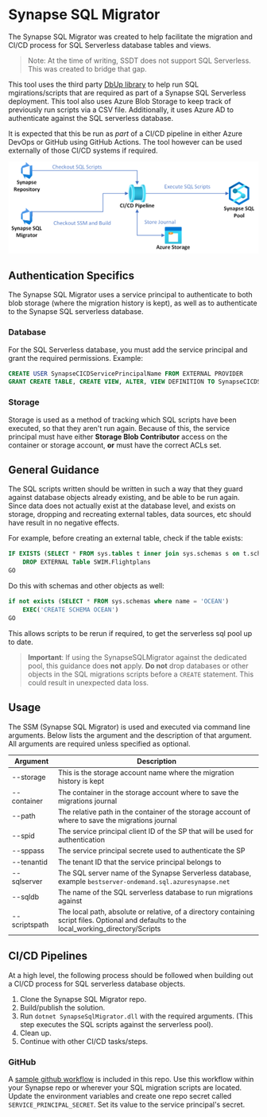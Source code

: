 # Synapse SQL Migrator

The Synapse SQL Migrator was created to help facilitate the migration and CI/CD process for SQL Serverless database tables and views.  

> Note: At the time of writing, SSDT does not support SQL Serverless.  This was created to bridge that gap. 

This tool uses the third party [DbUp library](https://github.com/DbUp/DbUp) to help run SQL mgirations/scripts that are required as part of a Synapse SQL Serverless deployment.   This tool also uses Azure Blob Storage to keep track of previously run scripts via a CSV file.  Additionally, it uses Azure AD to authenticate against the SQL serverless database. 

It is expected that this be run as *part* of a CI/CD pipeline in either Azure DevOps or GitHub using GitHub Actions. The tool however can be used externally of those CI/CD systems if required.  

![HighLevelProcess](Images/HighLevelProcess.png)

## Authentication Specifics

The Synapse SQL Migrator uses a service principal to authenticate to both blob storage (where the migration history is kept), as well as to authenticate to the Synapse 
SQL serverless database. 

### Database
For the SQL Serverless database, you must add the service principal and grant the required permissions.  Example:
```sql
CREATE USER SynapseCICDServicePrincipalName FROM EXTERNAL PROVIDER
GRANT CREATE TABLE, CREATE VIEW, ALTER, VIEW DEFINITION TO SynapseCICDServicePrincipalName
```

### Storage
Storage is used as a method of tracking which SQL scripts have been executed, so that they aren't run again. Because of this, the service principal must have either **Storage Blob Contributor** access on the container or storage account, **or** must have the correct ACLs set.  

## General Guidance
The SQL scripts written should be written in such a way that they guard against database objects already existing, and be able to be run again.  Since data does not actually exist at the database level, and exists on storage, dropping and recreating external tables, data sources, etc should have result in no negative effects. 

For example, before creating an external table, check if the table exists:
```sql
IF EXISTS (SELECT * FROM sys.tables t inner join sys.schemas s on t.schema_id = s.schema_id where t.name = 'Fishes' and s.name = 'OCEAN')
    DROP EXTERNAL Table SWIM.Flightplans
GO
```

Do this with schemas and other objects as well: 
```sql
if not exists (SELECT * FROM sys.schemas where name = 'OCEAN')
    EXEC('CREATE SCHEMA OCEAN')
GO
```

This allows scripts to be rerun if required, to get the serverless sql pool up to date.  

> **Important**: If using the SynapseSQLMigrator against the dedicated pool, this guidance does **not** apply.  **Do not** drop databases or other objects in the SQL migrations scripts before a `CREATE` statement.  This could result in unexpected data loss. 

## Usage

The SSM (Synapse SQL Migrator) is used and executed via command line arguments.  Below lists the argument and the description of that argument.  All arguments are required unless specified as optional. 

| Argument | Description | 
|----------|-------------|
| --storage | This is the storage account name where the migration history is kept |
| --container | The container in the storage account where to save the migrations journal |
| --path | The relative path in the container of the storage account of where to save the migrations journal |
| --spid | The service principal client ID of the SP that will be used for authentication | 
| --sppass | The service principal secrete used to authenticate the SP | 
| --tenantid | The tenant ID that the service principal belongs to |
| --sqlserver | The SQL server name of the Synapse Serverless database, example `bestserver-ondemand.sql.azuresynapse.net` |
| --sqldb | The name of the SQL serverless database to run migrations against |
| --scriptspath | The local path, absolute or relative, of a directory containing script files.  Optional and defaults to the local_working_directory/Scripts | 

## CI/CD Pipelines

At a high level, the following process should be followed when building out a CI/CD process for SQL serverless database objects.
1. Clone the Synapse SQL Migrator repo. 
2. Build/publish the solution.
3. Run `dotnet SynapseSqlMigrator.dll` with the required arguments. (This step executes the SQL scripts against the serverless pool).
4. Clean up.
5. Continue with other CI/CD tasks/steps. 

### GitHub

A [sample github workflow](ExampleGithubAction.yml) is included in this repo.  Use this workflow within your Synapse repo or wherever your SQL migration scripts are located.  Update the environment variables and create one repo secret called `SERVICE_PRINCIPAL_SECRET`.  Set its value to the service principal's secret. 